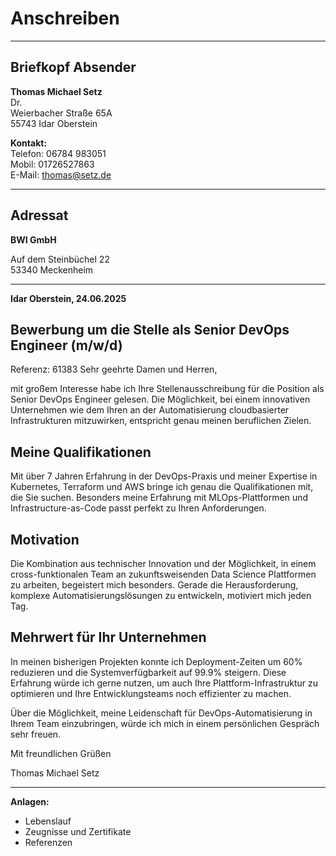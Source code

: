 # Anschreiben

---

## Briefkopf Absender

**Thomas Michael Setz**  
Dr.  
Weierbacher Straße 65A  
55743 Idar Oberstein  

**Kontakt:**  
Telefon: 06784 983051  
Mobil: 01726527863  
E-Mail: thomas@setz.de  
  
  

---

## Adressat

**BWI GmbH**  
  
  
Auf dem Steinbüchel 22  
53340 Meckenheim  

---

**Idar Oberstein, 24.06.2025**

## Bewerbung um die Stelle als Senior DevOps Engineer (m/w/d)
Referenz: 61383
Sehr geehrte Damen und Herren,

mit großem Interesse habe ich Ihre Stellenausschreibung für die Position als Senior DevOps Engineer gelesen. Die Möglichkeit, bei einem innovativen Unternehmen wie dem Ihren an der Automatisierung cloudbasierter Infrastrukturen mitzuwirken, entspricht genau meinen beruflichen Zielen.

## Meine Qualifikationen

Mit über 7 Jahren Erfahrung in der DevOps-Praxis und meiner Expertise in Kubernetes, Terraform und AWS bringe ich genau die Qualifikationen mit, die Sie suchen. Besonders meine Erfahrung mit MLOps-Plattformen und Infrastructure-as-Code passt perfekt zu Ihren Anforderungen.

## Motivation

Die Kombination aus technischer Innovation und der Möglichkeit, in einem cross-funktionalen Team an zukunftsweisenden Data Science Plattformen zu arbeiten, begeistert mich besonders. Gerade die Herausforderung, komplexe Automatisierungslösungen zu entwickeln, motiviert mich jeden Tag.

## Mehrwert für Ihr Unternehmen

In meinen bisherigen Projekten konnte ich Deployment-Zeiten um 60% reduzieren und die Systemverfügbarkeit auf 99.9% steigern. Diese Erfahrung würde ich gerne nutzen, um auch Ihre Plattform-Infrastruktur zu optimieren und Ihre Entwicklungsteams noch effizienter zu machen.

Über die Möglichkeit, meine Leidenschaft für DevOps-Automatisierung in Ihrem Team einzubringen, würde ich mich in einem persönlichen Gespräch sehr freuen.

Mit freundlichen Grüßen

Thomas Michael Setz

---

**Anlagen:**
- Lebenslauf
- Zeugnisse und Zertifikate
- Referenzen